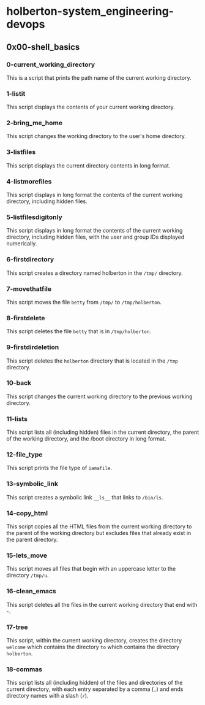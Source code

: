 # holberton-system_engineering-devops
## 0x00-shell_basics
### 0-current_working_directory
This is a script that prints the path name of the current working directory.

### 1-listit
This script displays the contents of your current working directory.

### 2-bring_me_home
This script changes the working directory to the user's home directory.

### 3-listfiles
This script displays the current directory contents in long format.

### 4-listmorefiles
This script displays in long format the contents of the current working directory, including hidden files.

### 5-listfilesdigitonly
This script displays in long format the contents of the current working directory, including hidden files, with the user and group IDs displayed numerically.

### 6-firstdirectory
This script creates a directory named holberton in the `/tmp/` directory.

### 7-movethatfile
This script moves the file `betty` from `/tmp/` to `/tmp/holberton`.

### 8-firstdelete
This script deletes the file `betty` that is in `/tmp/holberton`.

### 9-firstdirdeletion
This script deletes the `holberton` directory that is located in the `/tmp` directory.

### 10-back
This script changes the current working directory to the previous working directory.

### 11-lists
This script lists all (including hidden) files in the current directory, the parent of the working directory, and the /boot directory in long format.

### 12-file_type
This script prints the file type of `iamafile`.

### 13-symbolic_link
This script creates a symbolic link `__ls__` that links to `/bin/ls`.

### 14-copy_html
This script copies all the HTML files from the current working directory to the parent of the working directory but excludes files that already exist in the parent directory.

### 15-lets_move
This script moves all files that begin with an uppercase letter to the directory `/tmp/u`.

### 16-clean_emacs
This script deletes all the files in the current working directory that end with `~`.

### 17-tree
This script, within the current working directory, creates the directory `welcome` which contains the directory `to` which contains the directory `holberton`.

### 18-commas
This script lists all (including hidden) of the files and directories of the current directory, with each entry separated by a comma (`,`) and ends directory names with a slash (`/`).
